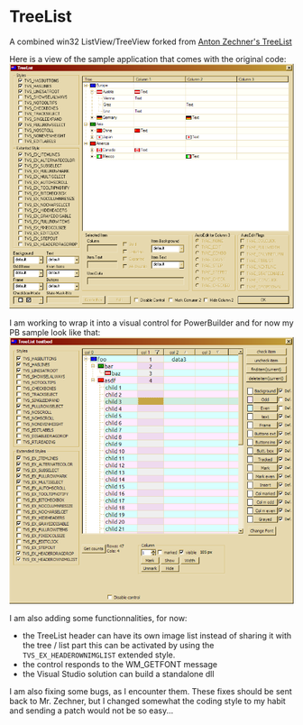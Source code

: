 TreeList
========

A combined win32 ListView/TreeView forked from [Anton Zechner's TreeList](http://members.inode.at/anton.zechner/az/TreeList.htm)

Here is a view of the sample application that comes with the original code:
![Cpp sample](demo_vc.png) 

I am working to wrap it into a visual control for PowerBuilder and for now my PB sample look like that:
![PB sample](demo_pb.png)

I am also adding some functionnalities, for now:

* the TreeList header can have its own image list instead of sharing it with the tree / list part this can be activated by using the `TVS_EX_HEADEROWNIMGLIST` extended style.
* the control responds to the WM_GETFONT message
* the Visual Studio solution can build a standalone dll 

I am also fixing some bugs, as I encounter them. These fixes should be sent back to Mr. Zechner, but I changed somewhat the coding style to my habit and sending a patch would not be so easy...

